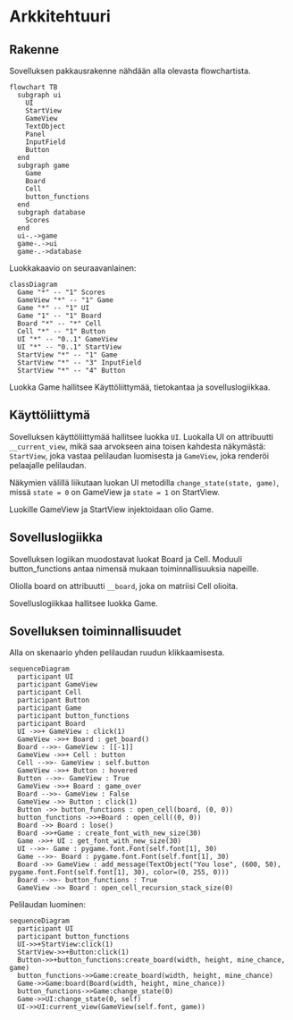 # Arkkitehtuuri
## Rakenne
Sovelluksen pakkausrakenne nähdään alla olevasta flowchartista.

```mermaid
flowchart TB
  subgraph ui
    UI
    StartView
    GameView
    TextObject
    Panel
    InputField
    Button
  end
  subgraph game
    Game
    Board
    Cell
    button_functions
  end
  subgraph database
    Scores
  end
  ui-.->game
  game-.->ui
  game-.->database
```

Luokkakaavio on seuraavanlainen:

```mermaid
classDiagram
  Game "*" -- "1" Scores
  GameView "*" -- "1" Game
  Game "*" -- "1" UI
  Game "1" -- "1" Board
  Board "*" -- "*" Cell
  Cell "*" -- "1" Button
  UI "*" -- "0..1" GameView
  UI "*" -- "0..1" StartView 
  StartView "*" -- "1" Game
  StartView "*" -- "3" InputField
  StartView "*" -- "4" Button
```

Luokka Game hallitsee Käyttöliittymää, tietokantaa ja sovelluslogiikkaa.
## Käyttöliittymä
Sovelluksen käyttöliittymää hallitsee luokka ```UI```. Luokalla UI on attribuutti ```__current_view```, mikä saa arvokseen aina toisen kahdesta näkymästä: ```StartView```, joka vastaa pelilaudan luomisesta ja ```GameView```, joka renderöi pelaajalle pelilaudan.

Näkymien välillä liikutaan luokan UI metodilla ```change_state(state, game)```, missä ```state = 0``` on GameView ja ```state = 1``` on StartView.

Luokille GameView ja StartView injektoidaan olio Game.

## Sovelluslogiikka
Sovelluksen logiikan muodostavat luokat Board ja Cell. Moduuli button_functions antaa nimensä mukaan toiminnallisuuksia napeille.

Oliolla board on attribuutti ```__board```, joka on matriisi Cell olioita.

Sovelluslogiikkaa hallitsee luokka Game.
## Sovelluksen toiminnallisuudet
Alla on skenaario yhden pelilaudan ruudun klikkaamisesta.

```mermaid
sequenceDiagram
  participant UI
  participant GameView
  participant Cell
  participant Button
  participant Game
  participant button_functions
  participant Board
  UI ->>+ GameView : click(1)
  GameView ->>+ Board : get_board()
  Board -->>- GameView : [[-1]]
  GameView ->>+ Cell : button
  Cell -->>- GameView : self.button
  GameView ->>+ Button : hovered
  Button -->>- GameView : True
  GameView ->>+ Board : game_over
  Board -->>- GameView : False
  GameView ->> Button : click(1)
  Button ->> button_functions : open_cell(board, (0, 0))
  button_functions ->>+Board : open_cell((0, 0))
  Board ->> Board : lose()
  Board ->>+Game : create_font_with_new_size(30)
  Game ->>+ UI : get_font_with_new_size(30)
  UI -->>- Game : pygame.font.Font(self.font[1], 30)
  Game -->>- Board : pygame.font.Font(self.font[1], 30)
  Board ->> GameView : add_message(TextObject("You lose", (600, 50), pygame.font.Font(self.font[1], 30), color=(0, 255, 0)))
  Board -->>- button_functions : True
  GameView ->> Board : open_cell_recursion_stack_size(0)
```

Pelilaudan luominen:

```mermaid
sequenceDiagram
  participant UI
  participant button_functions
  UI->>+StartView:click(1)
  StartView->>+Button:click(1)
  Button->>+button_functions:create_board(width, height, mine_chance, game)
  button_functions->>Game:create_board(width, height, mine_chance)
  Game->>Game:board(Board(width, height, mine_chance))
  button_functions->>Game:change_state(0)
  Game->>UI:change_state(0, self)
  UI->>UI:current_view(GameView(self.font, game))
```
